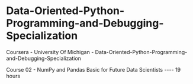# Data-Oriented-Python-Programming-and-Debugging-Specialization
Coursera - University Of Michigan - Data-Oriented-Python-Programming-and-Debugging-Specialization

Course 02 - NumPy and Pandas Basic for Future Data Scientists ---- 19 hours
